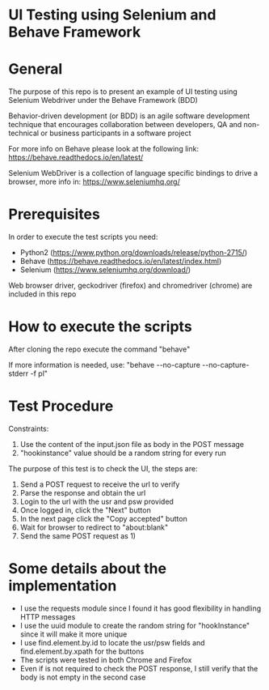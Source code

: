# UI Testing using Selenium and Behave Framework

# General
The purpose of this repo is to present an example of UI testing using Selenium Webdriver under the Behave Framework (BDD)

Behavior-driven development (or BDD) is an agile software development technique that encourages collaboration between developers, 
QA and non-technical or business participants in a software project

For more info on Behave please look at the following link: https://behave.readthedocs.io/en/latest/

Selenium WebDriver is a collection of language specific bindings to drive a browser, more info in: https://www.seleniumhq.org/

# Prerequisites

In order to execute the test scripts you need:

- Python2 (https://www.python.org/downloads/release/python-2715/)
- Behave (https://behave.readthedocs.io/en/latest/index.html)
- Selenium (https://www.seleniumhq.org/download/)

Web browser driver, geckodriver (firefox) and chromedriver (chrome) are included in this repo

# How to execute the scripts
After cloning the repo execute the command "behave"

If more information is needed, use: "behave --no-capture --no-capture-stderr -f pl"

# Test Procedure

Constraints:
1) Use the content of the input.json file as body in the POST message
2) "hookinstance" value should be a random string for every run

The purpose of this test is to check the UI, the steps are:

1) Send a POST request to receive the url to verify
2) Parse the response and obtain the url
3) Login to the url with the usr and psw provided
4) Once logged in, click the "Next" button
5) In the next page click the "Copy accepted" button
6) Wait for browser to redirect to "about:blank"
6) Send the same POST request as 1)

# Some details about the implementation

- I use the requests module since I found it has good flexibility in handling HTTP messages
- I use the uuid module to create the random string for "hookInstance" since it will make it more unique
- I use find.element.by.id to locate the usr/psw fields and find.element.by.xpath for the buttons
- The scripts were tested in both Chrome and Firefox
- Even if is not required to check the POST response, I still verify that the body is not empty in the second case

